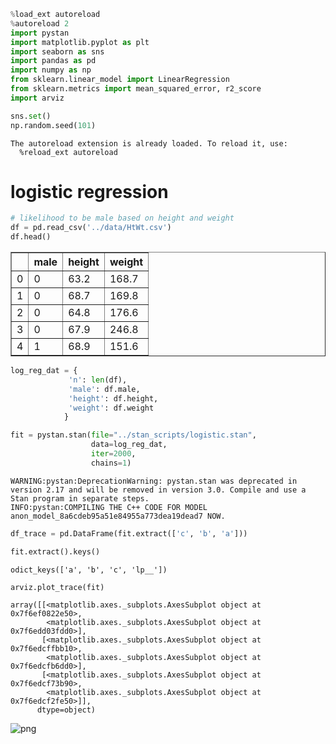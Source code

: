 

```python
%load_ext autoreload
%autoreload 2
import pystan
import matplotlib.pyplot as plt
import seaborn as sns
import pandas as pd
import numpy as np
from sklearn.linear_model import LinearRegression
from sklearn.metrics import mean_squared_error, r2_score
import arviz

sns.set()
np.random.seed(101)
```

    The autoreload extension is already loaded. To reload it, use:
      %reload_ext autoreload


# logistic regression


```python
# likelihood to be male based on height and weight
df = pd.read_csv('../data/HtWt.csv')
df.head()
```




<div>
<style scoped>
    .dataframe tbody tr th:only-of-type {
        vertical-align: middle;
    }

    .dataframe tbody tr th {
        vertical-align: top;
    }

    .dataframe thead th {
        text-align: right;
    }
</style>
<table border="1" class="dataframe">
  <thead>
    <tr style="text-align: right;">
      <th></th>
      <th>male</th>
      <th>height</th>
      <th>weight</th>
    </tr>
  </thead>
  <tbody>
    <tr>
      <td>0</td>
      <td>0</td>
      <td>63.2</td>
      <td>168.7</td>
    </tr>
    <tr>
      <td>1</td>
      <td>0</td>
      <td>68.7</td>
      <td>169.8</td>
    </tr>
    <tr>
      <td>2</td>
      <td>0</td>
      <td>64.8</td>
      <td>176.6</td>
    </tr>
    <tr>
      <td>3</td>
      <td>0</td>
      <td>67.9</td>
      <td>246.8</td>
    </tr>
    <tr>
      <td>4</td>
      <td>1</td>
      <td>68.9</td>
      <td>151.6</td>
    </tr>
  </tbody>
</table>
</div>




```python
log_reg_dat = {
             'n': len(df),
             'male': df.male,
             'height': df.height,
             'weight': df.weight
            }
```


```python
fit = pystan.stan(file="../stan_scripts/logistic.stan", 
                  data=log_reg_dat, 
                  iter=2000, 
                  chains=1)
```

    WARNING:pystan:DeprecationWarning: pystan.stan was deprecated in version 2.17 and will be removed in version 3.0. Compile and use a Stan program in separate steps.
    INFO:pystan:COMPILING THE C++ CODE FOR MODEL anon_model_8a6cdeb95a51e84955a773dea19dead7 NOW.



```python
df_trace = pd.DataFrame(fit.extract(['c', 'b', 'a']))
```


```python
fit.extract().keys()
```




    odict_keys(['a', 'b', 'c', 'lp__'])




```python
arviz.plot_trace(fit)
```




    array([[<matplotlib.axes._subplots.AxesSubplot object at 0x7f6ef0822e50>,
            <matplotlib.axes._subplots.AxesSubplot object at 0x7f6edd03fdd0>],
           [<matplotlib.axes._subplots.AxesSubplot object at 0x7f6edcffbb10>,
            <matplotlib.axes._subplots.AxesSubplot object at 0x7f6edcfb6dd0>],
           [<matplotlib.axes._subplots.AxesSubplot object at 0x7f6edcf73b90>,
            <matplotlib.axes._subplots.AxesSubplot object at 0x7f6edcf2fe50>]],
          dtype=object)




![png](docs/pystan-part3_files/docs/pystan-part3_7_1.png)



```python

```
